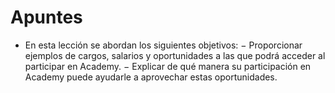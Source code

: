 # Apuntes

* En esta lección se abordan los siguientes objetivos:
− Proporcionar ejemplos de cargos, salarios y oportunidades a las que podrá acceder al participar en Academy.
− Explicar de qué manera su participación en Academy puede ayudarle a aprovechar estas oportunidades.

